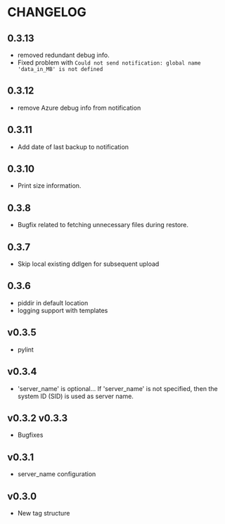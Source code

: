 # CHANGELOG

## 0.3.13

- removed redundant debug info.
- Fixed problem with `Could not send notification: global name 'data_in_MB' is not defined`

## 0.3.12

- remove Azure debug info from notification

## 0.3.11

- Add date of last backup to notification

## 0.3.10

- Print size information.

## 0.3.8

- Bugfix related to fetching unnecessary files during restore.

## 0.3.7

- Skip local existing ddlgen for subsequent upload

## 0.3.6

- piddir in default location
- logging support with templates

## v0.3.5

- pylint

## v0.3.4

- 'server_name' is optional... If 'server_name' is not specified, then the system ID (SID) is used as server name. 

## v0.3.2 v0.3.3 

- Bugfixes

## v0.3.1

- server_name configuration

## v0.3.0

- New tag structure
